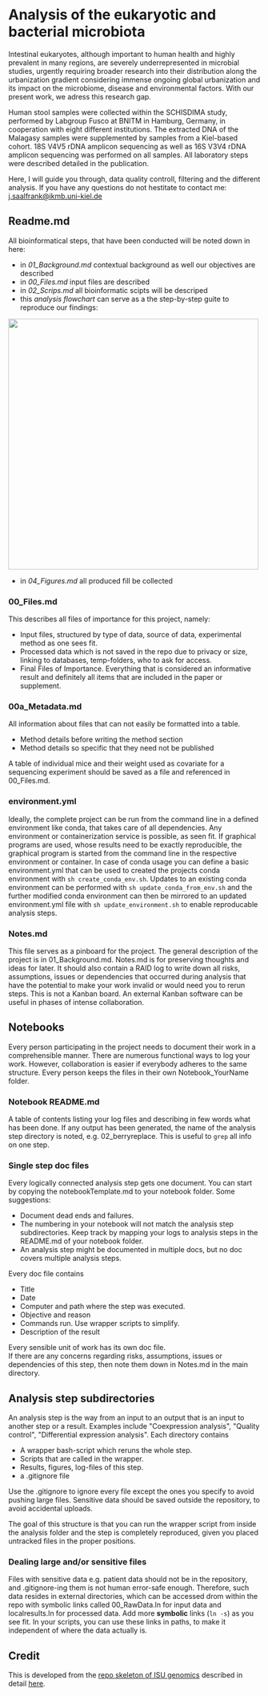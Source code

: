 # Analysis of the eukaryotic and bacterial microbiota 

Intestinal eukaryotes, although important to human health and highly prevalent in many regions, are severely underrepresented in microbial studies, urgently requiring broader research into their distribution along the urbanization gradient considering immense ongoing global urbanization and its impact on the microbiome, disease and environmental factors. With our present work, we adress this research gap. 

Human stool samples were collected within the SCHISDIMA study, performed by Labgroup Fusco at BNITM in Hamburg, Germany, in cooperation with eight different institutions. The extracted DNA of the Malagasy samples were supplemented by samples from a Kiel-based cohort. 18S V4V5 rDNA amplicon sequencing as well as 16S V3V4 rDNA amplicon sequencing was performed on all samples. All laboratory steps were described detailed in the publication. 

Here, I will guide you through, data quality controll, filtering and the different analysis. If you have any questions do not hestitate to contact me: j.saalfrank@ikmb.uni-kiel.de  

## Readme.md 

All bioinformatical steps, that have been conducted will be noted down in here: 

* in _01_Background.md_ contextual background as well our objectives are described 
* in _00_Files.md_ input files are described 
* in _02_Scrips.md_ all bioinformatic scipts will be descriped 
* this _analysis flowchart_ can serve as a  the step-by-step guite to reproduce our findings:
 <img src="https://github.com/user-attachments/assets/2ad1ba22-d5cb-44d3-b45b-229e9459ec56" width="500"/>

* in _04_Figures.md_ all produced fill be collected 



### 00_Files.md

This describes all files of importance for this project, namely:

* Input files, structured by type of data, source of data, experimental method as one sees fit.
* Processed data which is not saved in the repo due to privacy or size, linking to databases, temp-folders, who to ask for access.
* Final Files of Importance. Everything that is considered an informative result and definitely all items that are included in the paper or supplement.

### 00a_Metadata.md

All information about files that can not easily be formatted into a table.

* Method details before writing the method section
* Method details so specific that they need not be published

A table of individual mice and their weight used as covariate for a sequencing experiment should be saved as a file and referenced in 00_Files.md.

### environment.yml

Ideally, the complete project can be run from the command line in a defined environment like conda, that takes care of all dependencies. Any environment or containerization service is possible, as seen fit. If graphical programs are used, whose results need to be exactly reproducible, the graphical program is started from the command line in the respective environment or container. In case of conda usage you can define a basic environment.yml that can be used to created the projects conda environment with `sh create_conda_env.sh`. Updates to an existing conda environment can be performed with `sh update_conda_from_env.sh` and the further modified conda environment can then be mirrored to an updated environment.yml file with `sh update_environment.sh` to enable reproducable analysis steps.

### Notes.md

This file serves as a pinboard for the project. The general description of the project is in 01_Background.md. Notes.md is for preserving thoughts and ideas for later. It should also contain a RAID log to write down all risks, assumptions, issues or dependencies that occurred during analysis that have the potential to make your work invalid or would need you to rerun steps. This is not a Kanban board. An external Kanban software can be useful in phases of intense collaboration.

## Notebooks

Every person participating in the project needs to document their work in a comprehensible manner. There are numerous functional ways to log your work. However, collaboration is easier if everybody adheres to the same structure. Every person keeps the files in their own Notebook_YourName folder.

### Notebook README.md

A table of contents listing your log files and describing in few words what has been done. If any output has been generated, the name of the analysis step directory is noted, e.g. 02_berryreplace. This is useful to `grep` all info on one step.

### Single step doc files

Every logically connected analysis step gets one document. You can start by copying the notebookTemplate.md to your notebook folder. Some suggestions:

* Document dead ends and failures.
* The numbering in your notebook will not match the analysis step subdirectories. Keep track by mapping your logs to analysis steps in the README.md of your notebook folder.
* An analysis step might be documented in multiple docs, but no doc covers multiple analysis steps.

Every doc file contains  

* Title
* Date
* Computer and path where the step was executed.
* Objective and reason
* Commands run. Use wrapper scripts to simplify.
* Description of the result

Every sensible unit of work has its own doc file.  
If there are any concerns regarding risks, assumptions, issues or dependencies of this step, then note them down in Notes.md in the main directory.

## Analysis step subdirectories

An analysis step is the way from an input to an output that is an input to another step or a result. Examples include "Coexpression analysis", "Quality control", "Differential expression analysis". Each directory contains

* A wrapper bash-script which reruns the whole step.
* Scripts that are called in the wrapper.
* Results, figures, log-files of this step.
* a .gitignore file

Use the .gitignore to ignore every file except the ones you specify to avoid pushing large files. Sensitive data should be saved outside the repository, to avoid accidental uploads.

The goal of this structure is that you can run the wrapper script from inside the analysis folder and the step is completely reproduced, given you placed untracked files in the proper positions.

### Dealing large and/or sensitive files

Files with sensitive data e.g. patient data should not be in the repository, and .gitignore-ing them is not human error-safe enough. Therefore, such data resides in external directories, which can be accessed drom within the repo with symbolic links called 00_RawData.ln for input data and localresults.ln for processed data. Add more **symbolic** links (`ln -s`) as you see fit. In your scripts, you can use these links in paths, to make it independent of where the data actually is.

## Credit

 This is developed from the [repo skeleton of ISU genomics](https://github.com/ISUgenomics/Repo_skeleton) described in detail [here](https://bioinformaticsworkbook.org/projectManagement/Intro_projectManagement.html).
